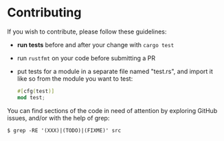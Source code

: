 # Contributing

If you wish to contribute, please follow these guidelines:

- **run tests** before and after your change with `cargo test`
- run `rustfmt` on your code before submitting a PR
- put tests for a module in a separate file named "test.rs", and import it like
  so from the module you want to test:

  ```rust
  #[cfg(test)]
  mod test;
  ```

You can find sections of the code in need of attention by exploring GitHub
issues, and/or with the help of grep:

``` shell
$ grep -RE '(XXX)|(TODO)|(FIXME)' src
```
